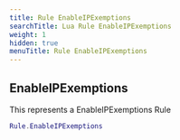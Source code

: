 ```yaml
---
title: Rule EnableIPExemptions
searchTitle: Lua Rule EnableIPExemptions
weight: 1
hidden: true
menuTitle: Rule EnableIPExemptions
---
```

## EnableIPExemptions

This represents a EnableIPExemptions Rule
```lua
Rule.EnableIPExemptions
```
